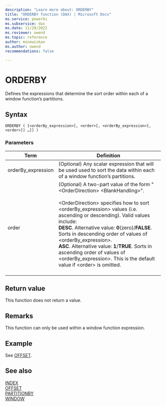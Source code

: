 ```yaml
---
description: "Learn more about: ORDERBY"
title: "ORDERBY function (DAX) | Microsoft Docs"
ms.service: powerbi 
ms.subservice: dax
ms.date: 11/29/2022
ms.reviewer: owend
ms.topic: reference
author: minewiskan
ms.author: owend 
recommendations: false

---
```


# ORDERBY

Defines the expressions that determine the sort order within each of a window function’s partitions.
  
## Syntax  
  
```dax
ORDERBY ( [<orderBy_expression>[, <order>[, <orderBy_expression>[, <order>]] …]] )
```
  
### Parameters  
  
|Term|Definition|  
|--------|--------------|  
|orderBy_expression|(Optional) Any scalar expression that will be used used to sort the data within each of a window function’s partitions.|
|order|(Optional) A two-part value of the form "\<OrderDirection> \<BlankHandling>".<br><br> \<OrderDirection> specifies how to sort \<orderBy_expression> values (i.e. ascending or descending). Valid values include:<br> **DESC**. Alternative value: **0**(zero)/**FALSE**. Sorts in descending order of values of \<orderBy_expression>. <br> **ASC**. Alternative value: **1**/**TRUE**. Sorts in ascending order of values of \<orderBy_expression>. This is the default value if \<order> is omitted.<br><br> |

## Return value

This function does not return a value.  
  
## Remarks

This function can only be used within a window function expression.

## Example

See [OFFSET](offset-function-dax.md).

## See also

[INDEX](index-function-dax.md)  
[OFFSET](offset-function-dax.md)  
[PARTITIONBY](partitionby-function-dax.md)  
[WINDOW](window-function-dax.md)
